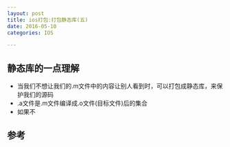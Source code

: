 ```yaml
---
layout: post
title: ios打包:打包静态库(五)
date: 2016-05-10
categories: IOS

---
```



## 静态库的一点理解
* 当我们不想让我们的.m文件中的内容让别人看到时，可以打包成静态库，来保护我们的源码
* .a文件是.m文件编译成.o文件(目标文件)后的集合
* 如果不






## 参考


     
  
  
 
  
  